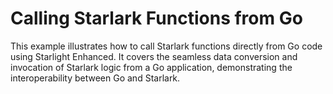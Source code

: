 # Calling Starlark Functions from Go

This example illustrates how to call Starlark functions directly from Go code using Starlight Enhanced. It covers the seamless data conversion and invocation of Starlark logic from a Go application, demonstrating the interoperability between Go and Starlark.
